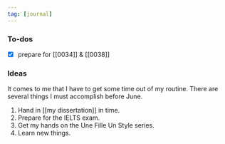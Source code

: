 ```yaml
---
tag: [journal]
---
```


### To-dos

- [x] prepare for [[0034]] & [[0038]]

### Ideas

It comes to me that I have to get some time out of my routine. There are several things I must accomplish before June.
1. Hand in [[my dissertation]] in time.
2. Prepare for the IELTS exam.
3. Get my hands on the Une Fille Un Style series.
4. Learn new things.

